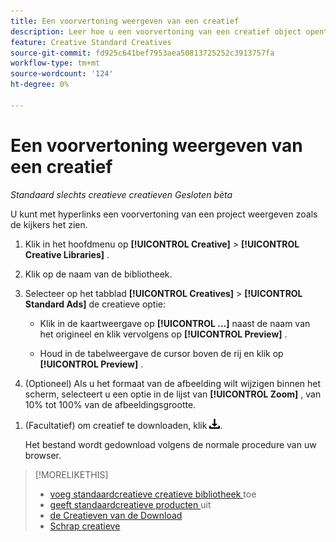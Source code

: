 ```yaml
---
title: Een voorvertoning weergeven van een creatief
description: Leer hoe u een voorvertoning van een creatief object opent.
feature: Creative Standard Creatives
source-git-commit: fd925c641bef7953aea50813725252c3913757fa
workflow-type: tm+mt
source-wordcount: '124'
ht-degree: 0%

---
```


# Een voorvertoning weergeven van een creatief

*Standaard slechts creatieve creatieven*
*Gesloten bèta*

U kunt met hyperlinks een voorvertoning van een project weergeven zoals de kijkers het zien.

1. Klik in het hoofdmenu op **[!UICONTROL Creative]** > **[!UICONTROL Creative Libraries]** .

1. Klik op de naam van de bibliotheek.

1. Selecteer op het tabblad **[!UICONTROL Creatives]** > **[!UICONTROL Standard Ads]** de creatieve optie:

   * Klik in de kaartweergave op **[!UICONTROL ...]** naast de naam van het origineel en klik vervolgens op **[!UICONTROL Preview]** .

   * Houd in de tabelweergave de cursor boven de rij en klik op **[!UICONTROL Preview]** .

1. (Optioneel) Als u het formaat van de afbeelding wilt wijzigen binnen het scherm, selecteert u een optie in de lijst van **[!UICONTROL Zoom]** , van 10% tot 100% van de afbeeldingsgrootte.

<!-- Not there as of 1/22/24:  1. (Flexible HTML5 creatives; optional) To show all frames for the creative, select **Show frames**. -->

1. (Facultatief) om creatief te downloaden, klik ![ Download ](/help/creative/assets/download.png " ").

   Het bestand wordt gedownload volgens de normale procedure van uw browser.

>[!MORELIKETHIS]
>
>* [ voeg standaardcreatieve creatieve bibliotheek ](/help/creative/creative-libraries/creative-add-standard.md) toe
>* [ geeft standaardcreatieve producten ](/help/creative/creative-libraries/creative-edit-standard.md) uit
>* [ de Creatieven van de Download ](/help/creative/creative-libraries/creative-download.md)
>* [ Schrap creatieve ](/help/creative/creative-libraries/creative-delete.md)
